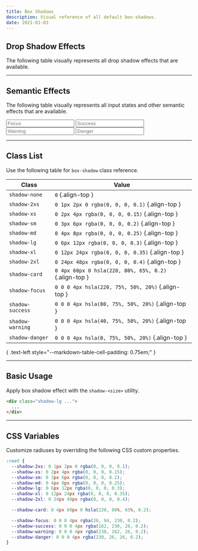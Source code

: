 ```yaml
---
title: Box Shadows
description: Visual reference of all default box-shadows.
date: 2021-01-03
---
```


## Drop Shadow Effects

The following table visually represents all drop shadow effects that are available.

<section class="bg-cool-gray bg-100 p-20 radius-md">
  <div class="grid grid-cols-1 gap-20">
    <div class="h-40 shadow-2xs bg-white radius-sm"></div>
    <div class="h-40 shadow-xs bg-white radius-sm"></div>
    <div class="h-40 shadow-sm bg-white radius-sm"></div>
    <div class="h-40 shadow-md bg-white radius-sm"></div>
    <div class="h-40 shadow-lg bg-white radius-sm"></div>
    <div class="h-40 shadow-xl bg-white radius-sm"></div>
    <div class="h-40 shadow-2xl bg-white radius-sm"></div>
  </div>
</section>

---

## Semantic Effects

The following table visually represents all input states and other semantic effects that are available.

<section class="bg-cool-gray bg-100 p-20 radius-md">
  <div class="grid grid-cols-1 gap-20">
    <div class="h-40 shadow-card bg-white radius-sm"></div>
    <input type="text" class="h-40 shadow-focus bg-white radius-sm" placeholder="Focus">
    <input type="text" class="h-40 shadow-success bg-white radius-sm" placeholder="Success">
    <input type="text" class="h-40 shadow-warning bg-white radius-sm" placeholder="Warning">
    <input type="text" class="h-40 shadow-danger bg-white radius-sm" placeholder="Danger">
  </div>
</section>

---

## Class List

Use the following table for `box-shadow` class reference.

| Class | Value |
| - | - |
| `shadow-none` | `0` {.align-top } |
| `shadow-2xs` | `0 1px 2px 0 rgba(0, 0, 0, 0.1)` {.align-top } |
| `shadow-xs` | `0 2px 4px rgba(0, 0, 0, 0.15)` {.align-top } |
| `shadow-sm` | `0 3px 6px rgba(0, 0, 0, 0.2)` {.align-top } |
| `shadow-md` | `0 4px 8px rgba(0, 0, 0, 0.25)` {.align-top } |
| `shadow-lg` | `0 6px 12px rgba(0, 0, 0, 0.3)` {.align-top } |
| `shadow-xl` | `0 12px 24px rgba(0, 0, 0, 0.35)` {.align-top } |
| `shadow-2xl` | `0 24px 48px rgba(0, 0, 0, 0.4)` {.align-top } |
| `shadow-card` | `0 4px 60px 0 hsla(220, 80%, 65%, 0.2)` {.align-top } |
| `shadow-focus` | `0 0 0 4px hsla(220, 75%, 50%, 20%)` {.align-top } |
| `shadow-success` | `0 0 0 4px hsla(80, 75%, 50%, 20%)` {.align-top } |
| `shadow-warning` | `0 0 0 4px hsla(40, 75%, 50%, 20%)` {.align-top } |
| `shadow-danger` | `0 0 0 4px hsla(0, 75%, 50%, 20%)` {.align-top } |

{ .text-left style="--markdown-table-cell-padding: 0.75em;" }

---

## Basic Usage

Apply box shadow effect with the `shadow-<size>` utility.

```html
<div class="shadow-lg ...">
  ...
</div>
```

---

## CSS Variables

Customize radiuses by overriding the following CSS custom properties.

```css
:root {
  --shadow-2xs: 0 1px 2px 0 rgba(0, 0, 0, 0.1);
  --shadow-xs: 0 2px 4px rgba(0, 0, 0, 0.15);
  --shadow-sm: 0 3px 6px rgba(0, 0, 0, 0.2);
  --shadow-md: 0 4px 8px rgba(0, 0, 0, 0.25);
  --shadow-lg: 0 6px 12px rgba(0, 0, 0, 0.3);
  --shadow-xl: 0 12px 24px rgba(0, 0, 0, 0.35);
  --shadow-2xl: 0 24px 48px rgba(0, 0, 0, 0.4);

  --shadow-card: 0 4px 60px 0 hsla(220, 80%, 65%, 0.2);

  --shadow-focus: 0 0 0 4px rgba(26, 94, 230, 0.2);
  --shadow-success: 0 0 0 4px rgba(162, 230, 26, 0.2);
  --shadow-warning: 0 0 0 4px rgba(230, 162, 26, 0.2);
  --shadow-danger: 0 0 0 4px rgba(230, 26, 26, 0.2);
}
```


